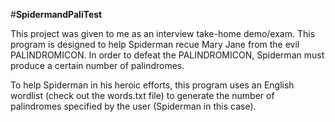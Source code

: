 
#**SpidermandPaliTest**

This project was given to me as an interview take-home demo/exam. This program is designed to help Spiderman recue Mary Jane from the evil PALINDROMICON. In order to defeat the PALINDROMICON, Spiderman must produce a certain number of palindromes. 

To help Spiderman in his heroic efforts, this program uses an English wordlist (check out the words.txt file) to generate the number of palindromes specified by the user (Spiderman in this case). 
